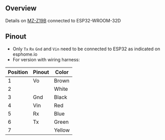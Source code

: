 ## Overview

Details on [MZ-Z19B](https://esphome.io/components/sensor/mhz19.html) connected to ESP32-WROOM-32D

## Pinout
+ Only `Tx` `Rx` `Gnd` and `Vin` need to be connected to ESP32 as indicated on esphome.io
+ For version with wiring harness:

| Position | Pinout | Color |
|----|----|----|
| 1 | Vo | Brown  |
| 2 |    | White  |
| 3 | Gnd| Black  |
| 4 | Vin| Red |
| 5 | Rx | Blue |
| 6 | Tx | Green |
| 7 |    | Yellow |

